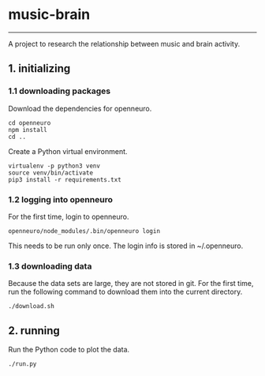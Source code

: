 # music-brain
---
A project to research the relationship between music and brain activity.

## 1. initializing

### 1.1 downloading packages

Download the dependencies for openneuro.
```
cd openneuro
npm install
cd ..
```

Create a Python virtual environment.
```
virtualenv -p python3 venv
source venv/bin/activate
pip3 install -r requirements.txt
```

### 1.2 logging into openneuro

For the first time, login to openneuro.
```
openneuro/node_modules/.bin/openneuro login
```

This needs to be run only once. The login info is stored in ~/.openneuro.

### 1.3 downloading data

Because the data sets are large, they are not stored in git. For the first time, run the following command to download them into the current directory.

```
./download.sh
```

## 2. running

Run the Python code to plot the data.
```
./run.py
```

